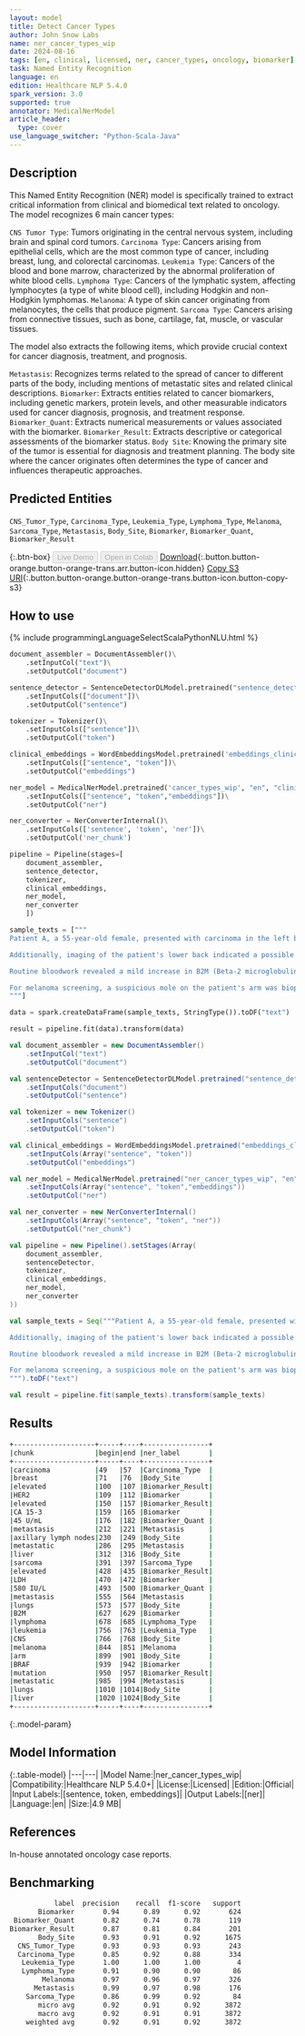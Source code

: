 ```yaml
---
layout: model
title: Detect Cancer Types
author: John Snow Labs
name: ner_cancer_types_wip
date: 2024-08-16
tags: [en, clinical, licensed, ner, cancer_types, oncology, biomarker]
task: Named Entity Recognition
language: en
edition: Healthcare NLP 5.4.0
spark_version: 3.0
supported: true
annotator: MedicalNerModel
article_header:
  type: cover
use_language_switcher: "Python-Scala-Java"
---
```


## Description

This Named Entity Recognition (NER) model is specifically trained to extract critical information from clinical and biomedical text related to oncology. The model recognizes 6 main cancer types:

`CNS Tumor Type`: Tumors originating in the central nervous system, including brain and spinal cord tumors.
`Carcinoma Type`: Cancers arising from epithelial cells, which are the most common type of cancer, including breast, lung, and colorectal carcinomas.
`Leukemia Type`: Cancers of the blood and bone marrow, characterized by the abnormal proliferation of white blood cells.
`Lymphoma Type`: Cancers of the lymphatic system, affecting lymphocytes (a type of white blood cell), including Hodgkin and non-Hodgkin lymphomas.
`Melanoma`: A type of skin cancer originating from melanocytes, the cells that produce pigment.
`Sarcoma Type`: Cancers arising from connective tissues, such as bone, cartilage, fat, muscle, or vascular tissues.

The model also extracts the following items, which provide crucial context for cancer diagnosis, treatment, and prognosis.

`Metastasis`: Recognizes terms related to the spread of cancer to different parts of the body, including mentions of metastatic sites and related clinical descriptions.
`Biomarker`: Extracts entities related to cancer biomarkers, including genetic markers, protein levels, and other measurable indicators used for cancer diagnosis, prognosis, and treatment response.
`Biomarker_Quant`: Extracts numerical measurements or values associated with the biomarker.
`Biomarker_Result`: Extracts descriptive or categorical assessments of the biomarker status.
`Body Site`: Knowing the primary site of the tumor is essential for diagnosis and treatment planning. The body site where the cancer originates often determines the type of cancer and influences therapeutic approaches.


## Predicted Entities

`CNS_Tumor_Type`, `Carcinoma_Type`, `Leukemia_Type`, `Lymphoma_Type`, `Melanoma`, `Sarcoma_Type`, `Metastasis`, `Body_Site`, `Biomarker`, `Biomarker_Quant`, `Biomarker_Result`

{:.btn-box}
<button class="button button-orange" disabled>Live Demo</button>
<button class="button button-orange" disabled>Open in Colab</button>
[Download](https://s3.amazonaws.com/auxdata.johnsnowlabs.com/clinical/models/ner_cancer_types_wip_en_5.4.0_3.0_1723812559734.zip){:.button.button-orange.button-orange-trans.arr.button-icon.hidden}
[Copy S3 URI](s3://auxdata.johnsnowlabs.com/clinical/models/ner_cancer_types_wip_en_5.4.0_3.0_1723812559734.zip){:.button.button-orange.button-orange-trans.button-icon.button-copy-s3}

## How to use



<div class="tabs-box" markdown="1">
{% include programmingLanguageSelectScalaPythonNLU.html %}
  
```python
document_assembler = DocumentAssembler()\
    .setInputCol("text")\
    .setOutputCol("document")

sentence_detector = SentenceDetectorDLModel.pretrained("sentence_detector_dl", "en")\
    .setInputCols(["document"])\
    .setOutputCol("sentence")

tokenizer = Tokenizer()\
    .setInputCols(["sentence"])\
    .setOutputCol("token")

clinical_embeddings = WordEmbeddingsModel.pretrained('embeddings_clinical', "en", "clinical/models")\
    .setInputCols(["sentence", "token"])\
    .setOutputCol("embeddings")

ner_model = MedicalNerModel.pretrained('cancer_types_wip', "en", "clinical/models")\
    .setInputCols(["sentence", "token","embeddings"])\
    .setOutputCol("ner")

ner_converter = NerConverterInternal()\
    .setInputCols(['sentence', 'token', 'ner'])\
    .setOutputCol('ner_chunk')

pipeline = Pipeline(stages=[
    document_assembler, 
    sentence_detector,
    tokenizer,
    clinical_embeddings,
    ner_model,
    ner_converter   
    ])

sample_texts = ["""
Patient A, a 55-year-old female, presented with carcinoma in the left breast. A biopsy revealed an elevated HER2. The patient also showed a slightly elevated CA 15-3 level at 45 U/mL. Follow-up imaging revealed metastasis to the axillary lymph nodes, and further scans indicated small metastatic lesions in the liver.

Additionally, imaging of the patient's lower back indicated a possible sarcoma. Subsequent tests identified elevated levels of lactate dehydrogenase (LDH), with a result of 580 IU/L (normal range: 140-280 IU/L), and a biopsy confirmed metastasis to the lungs.

Routine bloodwork revealed a mild increase in B2M (Beta-2 microglobulin), suggestive of possible lymphoma, and a normal range for hemoglobin and white blood cells, ruling out leukemia. CNS involvement was ruled out as imaging did not indicate any anomalies.

For melanoma screening, a suspicious mole on the patient's arm was biopsied, and tests confirmed a BRAF V600E mutation. Further imaging revealed metastatic spread to the lungs and liver.
"""]

data = spark.createDataFrame(sample_texts, StringType()).toDF("text")

result = pipeline.fit(data).transform(data)
```
```scala
val document_assembler = new DocumentAssembler()
    .setInputCol("text")
    .setOutputCol("document")

val sentenceDetector = SentenceDetectorDLModel.pretrained("sentence_detector_dl","en","clinical/models")
    .setInputCols("document")
    .setOutputCol("sentence")

val tokenizer = new Tokenizer()
    .setInputCols("sentence")
    .setOutputCol("token")

val clinical_embeddings = WordEmbeddingsModel.pretrained("embeddings_clinical", "en", "clinical/models")
    .setInputCols(Array("sentence", "token"))
    .setOutputCol("embeddings")

val ner_model = MedicalNerModel.pretrained("ner_cancer_types_wip", "en", "clinical/models")
    .setInputCols(Array("sentence", "token","embeddings"))
    .setOutputCol("ner")

val ner_converter = new NerConverterInternal()
    .setInputCols(Array("sentence", "token", "ner"))
    .setOutputCol("ner_chunk")

val pipeline = new Pipeline().setStages(Array(
    document_assembler, 
    sentenceDetector,
    tokenizer,
    clinical_embeddings,
    ner_model,
    ner_converter   
))

val sample_texts = Seq("""Patient A, a 55-year-old female, presented with carcinoma in the left breast. A biopsy revealed an elevated HER2. The patient also showed a slightly elevated CA 15-3 level at 45 U/mL. Follow-up imaging revealed metastasis to the axillary lymph nodes, and further scans indicated small metastatic lesions in the liver.

Additionally, imaging of the patient's lower back indicated a possible sarcoma. Subsequent tests identified elevated levels of lactate dehydrogenase (LDH), with a result of 580 IU/L (normal range: 140-280 IU/L), and a biopsy confirmed metastasis to the lungs.

Routine bloodwork revealed a mild increase in B2M (Beta-2 microglobulin), suggestive of possible lymphoma, and a normal range for hemoglobin and white blood cells, ruling out leukemia. CNS involvement was ruled out as imaging did not indicate any anomalies.

For melanoma screening, a suspicious mole on the patient's arm was biopsied, and tests confirmed a BRAF V600E mutation. Further imaging revealed metastatic spread to the lungs and liver.
""").toDF("text")

val result = pipeline.fit(sample_texts).transform(sample_texts)
```
</div>

## Results

```bash
+--------------------+-----+----+----------------+
|chunk               |begin|end |ner_label       |
+--------------------+-----+----+----------------+
|carcinoma           |49   |57  |Carcinoma_Type  |
|breast              |71   |76  |Body_Site       |
|elevated            |100  |107 |Biomarker_Result|
|HER2                |109  |112 |Biomarker       |
|elevated            |150  |157 |Biomarker_Result|
|CA 15-3             |159  |165 |Biomarker       |
|45 U/mL             |176  |182 |Biomarker_Quant |
|metastasis          |212  |221 |Metastasis      |
|axillary lymph nodes|230  |249 |Body_Site       |
|metastatic          |286  |295 |Metastasis      |
|liver               |312  |316 |Body_Site       |
|sarcoma             |391  |397 |Sarcoma_Type    |
|elevated            |428  |435 |Biomarker_Result|
|LDH                 |470  |472 |Biomarker       |
|580 IU/L            |493  |500 |Biomarker_Quant |
|metastasis          |555  |564 |Metastasis      |
|lungs               |573  |577 |Body_Site       |
|B2M                 |627  |629 |Biomarker       |
|lymphoma            |678  |685 |Lymphoma_Type   |
|leukemia            |756  |763 |Leukemia_Type   |
|CNS                 |766  |768 |Body_Site       |
|melanoma            |844  |851 |Melanoma        |
|arm                 |899  |901 |Body_Site       |
|BRAF                |939  |942 |Biomarker       |
|mutation            |950  |957 |Biomarker_Result|
|metastatic          |985  |994 |Metastasis      |
|lungs               |1010 |1014|Body_Site       |
|liver               |1020 |1024|Body_Site       |
+--------------------+-----+----+----------------+
```

{:.model-param}
## Model Information

{:.table-model}
|---|---|
|Model Name:|ner_cancer_types_wip|
|Compatibility:|Healthcare NLP 5.4.0+|
|License:|Licensed|
|Edition:|Official|
|Input Labels:|[sentence, token, embeddings]|
|Output Labels:|[ner]|
|Language:|en|
|Size:|4.9 MB|

## References

In-house annotated oncology case reports.

## Benchmarking

```bash
           label  precision    recall  f1-score   support
       Biomarker       0.94      0.89      0.92       624
 Biomarker_Quant       0.82      0.74      0.78       119
Biomarker_Result       0.87      0.81      0.84       201
       Body_Site       0.93      0.91      0.92      1675
  CNS_Tumor_Type       0.93      0.93      0.93       243
  Carcinoma_Type       0.85      0.92      0.88       334
   Leukemia_Type       1.00      1.00      1.00         4
   Lymphoma_Type       0.91      0.90      0.90        86
        Melanoma       0.97      0.96      0.97       326
      Metastasis       0.99      0.97      0.98       176
    Sarcoma_Type       0.86      0.99      0.92        84
       micro avg       0.92      0.91      0.92      3872
       macro avg       0.92      0.91      0.91      3872
    weighted avg       0.92      0.91      0.92      3872
```
